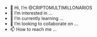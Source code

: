 - 👋 Hi, I’m @CRIPTOMULTIMILLONARIOS
- 👀 I’m interested in ...
- 🌱 I’m currently learning ...
- 💞️ I’m looking to collaborate on ...
- 📫 How to reach me ...

<!---
CRIPTOMULTIMILLONARIOS/CRIPTOMULTIMILLONARIOS is a ✨ special ✨ repository because its `README.md` (this file) appears on your GitHub profile.
You can click the Preview link to take a look at your changes.
--->
